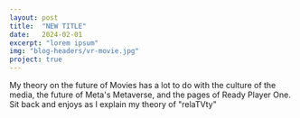 ```yaml
---
layout: post
title:  "NEW TITLE"
date:   2024-02-01
excerpt: "lorem ipsum"
img: "blog-headers/vr-movie.jpg" 
project: true  
---
```


My theory on the future of Movies has a lot to do with the culture of the media, the future of Meta's Metaverse, and the pages of Ready Player One. Sit back and enjoys as I explain my theory of "relaTVty"  